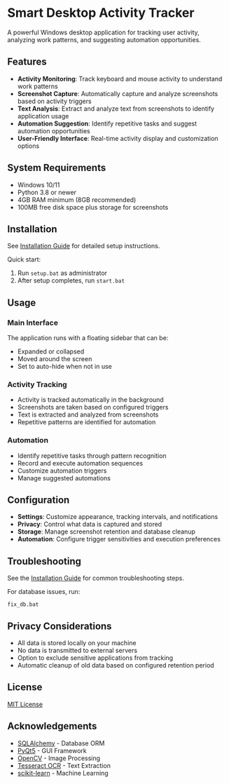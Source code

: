# Smart Desktop Activity Tracker

A powerful Windows desktop application for tracking user activity, analyzing work patterns, and suggesting automation opportunities.

## Features

- **Activity Monitoring**: Track keyboard and mouse activity to understand work patterns
- **Screenshot Capture**: Automatically capture and analyze screenshots based on activity triggers
- **Text Analysis**: Extract and analyze text from screenshots to identify application usage
- **Automation Suggestion**: Identify repetitive tasks and suggest automation opportunities
- **User-Friendly Interface**: Real-time activity display and customization options

## System Requirements

- Windows 10/11
- Python 3.8 or newer
- 4GB RAM minimum (8GB recommended)
- 100MB free disk space plus storage for screenshots

## Installation

See [Installation Guide](installation_guide.md) for detailed setup instructions.

Quick start:
1. Run `setup.bat` as administrator
2. After setup completes, run `start.bat`

## Usage

### Main Interface

The application runs with a floating sidebar that can be:
- Expanded or collapsed
- Moved around the screen
- Set to auto-hide when not in use

### Activity Tracking

- Activity is tracked automatically in the background
- Screenshots are taken based on configured triggers
- Text is extracted and analyzed from screenshots
- Repetitive patterns are identified for automation

### Automation

- Identify repetitive tasks through pattern recognition
- Record and execute automation sequences
- Customize automation triggers
- Manage suggested automations

## Configuration

- **Settings**: Customize appearance, tracking intervals, and notifications
- **Privacy**: Control what data is captured and stored
- **Storage**: Manage screenshot retention and database cleanup
- **Automation**: Configure trigger sensitivities and execution preferences

## Troubleshooting

See the [Installation Guide](installation_guide.md) for common troubleshooting steps.

For database issues, run:
```
fix_db.bat
```

## Privacy Considerations

- All data is stored locally on your machine
- No data is transmitted to external servers
- Option to exclude sensitive applications from tracking
- Automatic cleanup of old data based on configured retention period

## License

[MIT License](LICENSE)

## Acknowledgements

- [SQLAlchemy](https://www.sqlalchemy.org/) - Database ORM
- [PyQt5](https://www.riverbankcomputing.com/software/pyqt/) - GUI Framework
- [OpenCV](https://opencv.org/) - Image Processing
- [Tesseract OCR](https://github.com/tesseract-ocr/tesseract) - Text Extraction
- [scikit-learn](https://scikit-learn.org/) - Machine Learning